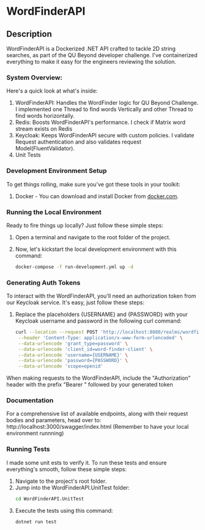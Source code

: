 # WordFinderAPI

## Description 

WordFinderAPI is a Dockerized .NET  API crafted to tackle 2D string searches, as part of the QU Beyond developer challenge. I've containerized everything to make it easy for the engineers reviewing the solution.

### System Overview:

Here's a quick look at what's inside:

1. WordFinderAPI: Handles the WordFinder logic for QU Beyond Challenge. I implemented one Thread to find words Vertically and other Thread to find words horizontally.
2. Redis: Boosts WordFinderAPI's performance. I check if Matrix word stream exists on Redis
3. Keycloak: Keeps WordFinderAPI secure with custom policies. 
I validate Request authentication and also validates request Model(FluentValidator).
4. Unit Tests

### Development Environment Setup 

To get things rolling, make sure you've got these tools in your toolkit:

1. Docker - You can download and install Docker from [docker.com](https://www.docker.com/products/docker-desktop).

### Running the Local Environment 

Ready to fire things up locally? Just follow these simple steps:

1. Open a terminal and navigate to the root folder of the project.

2. Now, let's kickstart the local development environment with this command:

   ```bash
   docker-compose -f run-development.yml up -d

### Generating Auth Tokens 

To interact with the WordFinderAPI, you'll need an authorization token from our Keycloak service. It's easy, just follow these steps:

1. Replace the placeholders {USERNAME} and {PASSWORD} with your Keycloak username and password in the following curl command:

   ```bash
   curl --location --request POST 'http://localhost:8080/realms/wordfinder/protocol/openid-connect/token' \
    --header 'Content-Type: application/x-www-form-urlencoded' \
    --data-urlencode 'grant_type=password' \
    --data-urlencode 'client_id=word-finder-client' \
    --data-urlencode 'username={USERNAME}' \
    --data-urlencode 'password={PASSWORD}' \
    --data-urlencode 'scope=openid'

When making requests to the WordFinderAPI, include the "Authorization" header with the prefix "Bearer " followed by your generated token

### Documentation 

For a comprehensive list of available endpoints, along with their request bodies and parameters, head over to:
http://localhost:3000/swagger/index.html (Remember to have your local environment runnning)

### Running Tests 

I made some unit ests to verify it. To run these tests and ensure everything's smooth, follow these simple steps:

1. Navigate to the project's root folder.
2. Jump into the WordFinderAPI.UnitTest folder:
   ```bash
   cd WordFinderAPI.UnitTest
3. Execute the tests using this command:
   ```bash
   dotnet run test
